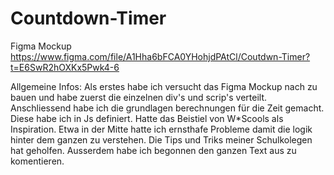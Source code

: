 # Countdown-Timer
Figma Mockup
https://www.figma.com/file/A1Hha6bFCA0YHohjdPAtCl/Coutdwn-Timer?t=E6SwR2hOXKx5Pwk4-6

Allgemeine Infos:
Als erstes habe ich versucht das Figma Mockup nach zu bauen und habe zuerst die einzelnen div's und scrip's verteilt.
Anschliessend habe ich die grundlagen berechnungen für die Zeit gemacht. Diese habe ich in Js definiert.
Hatte das Beistiel von W*Scools als Inspiration.
Etwa in der Mitte hatte ich ernsthafe Probleme damit die logik hinter dem ganzen zu verstehen. Die Tips und Triks meiner Schulkolegen hat geholfen.
Ausserdem habe ich begonnen den ganzen Text aus zu komentieren.



